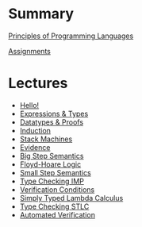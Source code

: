 
# Summary

[Principles of Programming Languages](./index.md)

[Assignments](./assignments.md)

# Lectures

- [Hello!](./lectures/L00Hello.md)
- [Expressions & Types](./lectures/L01Expressions.md)
- [Datatypes & Proofs](./lectures/L02Datatypes.md)
- [Induction](./lectures/L03Induction.md)
- [Stack Machines](./lectures/L04Arith.md)
- [Evidence](./lectures/L05Evidence.md)
- [Big Step Semantics](./lectures/L06BigStep.md)
- [Floyd-Hoare Logic](./lectures/L07Axiomatic.md)
- [Small Step Semantics]()
- [Type Checking IMP]()
- [Verification Conditions]()
- [Simply Typed Lambda Calculus]()
- [Type Checking STLC]()
- [Automated Verification]()


